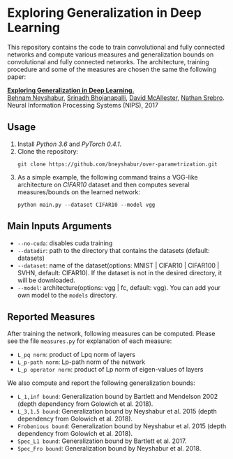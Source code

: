 # Exploring Generalization in Deep Learning
This repository contains the code to train convolutional and fully connected networks and compute various measures and generalization bounds on convolutional and fully connected networks. The architecture, training procedure and some of the measures are chosen the same the following paper:

**[Exploring Generalization in Deep Learning.](https://arxiv.org/abs/1805.12076)**  
[Behnam Neyshabur](https://www.neyshabur.net), [Srinadh Bhojanapalli](http://ttic.uchicago.edu/~srinadh/), [David McAllester](http://ttic.uchicago.edu/~dmcallester/), [Nathan Srebro](http://www.ttic.edu/srebro).  
Neural Information Processing Systems (NIPS), 2017


## Usage
1. Install *Python 3.6* and *PyTorch 0.4.1*.
2. Clone the repository:
   ```
   git clone https://github.com/bneyshabur/over-parametrization.git
   ```
3. As a simple example, the following command trains a VGG-like architecture on *CIFAR10* dataset and then computes several measures/bounds on the learned network:
   ```
   python main.py --dataset CIFAR10 --model vgg
   ```
## Main Inputs Arguments
* `--no-cuda`: disables cuda training
* `--datadir`: path to the directory that contains the datasets (default: datasets)
* `--dataset`: name of the dataset(options: MNIST | CIFAR10 | CIFAR100 | SVHN, default: CIFAR10). If the dataset is not in the desired directory, it will be downloaded.
* `--model`: architecture(options: vgg | fc, default: vgg). You can add your own model to the `models` directory.

## Reported Measures
After training the network, following measures can be computed. Please see the file `measures.py` for explanation of each measure:
* `L_pq norm`: product of Lpq norm of layers
* `L_p-path norm`: Lp-path norm of the network
* `L_p operator norm`: product of Lp norm of eigen-values of layers

We also compute and report the following generalization bounds:
* `L_1,inf bound`: Generalization bound by Bartlett and Mendelson 2002 (depth dependency from Golowich et al. 2018).
* `L_3,1.5 bound`: Generalization bound by Neyshabur et al. 2015 (depth dependency from Golowich et al. 2018).
* `Frobenious bound`: Generalization bound by Neyshabur et al. 2015 (depth dependency from Golowich et al. 2018).
* `Spec_L1 bound`: Generalization bound by Bartlett et al. 2017.
* `Spec_Fro bound`: Generalization bound by Neyshabur et al. 2018.
